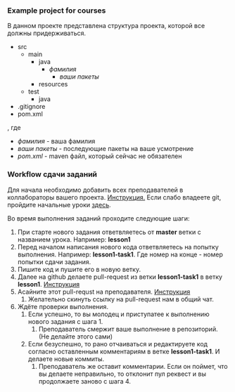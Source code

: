 ### Example project for courses

В данном проекте представлена структура проекта, которой все должны придерживаться.

* src
	* main
		* java
			* *фамилия*
				* *ваши пакеты*
		* resources
	* test
		* java
* .gitignore
* pom.xml

, где 
* *фамилия* - ваша фамилия
* *ваши пакеты* - последующие пакеты на ваше усмотрение
* *pom.xml* - maven файл, который сейчас не обязателен


### Workflow сдачи заданий

Для начала необходимо добавить всех преподавателей в коллабораторы вашего проекта. [Инструкция.](https://help.github.jp/enterprise/2.11/user/articles/inviting-collaborators-to-a-personal-repository/ "Инструкция")
Если слабо владеете git, пройдите начальные уроки [здесь](https://learngitbranching.js.org/ "здесь").

Во время выполнения заданий проходите следующие шаги:
1. При старте нового задания ответвляетесь от **master** ветки с названием урока. Например: **lesson1**
2. Перед началом написания нового кода ответвляетесь на попытку выполнения. Например: **lesson1-task1**. Где номер на конце - номер попытки сдачи задания.
3. Пишите код и пушите его в новую ветку.
4. Далее на github делаете pull-request из ветки **lesson1-task1** в ветку **lesson1**. [Инструкция](https://help.github.com/en/desktop/contributing-to-projects/creating-a-pull-request "Инструкция")
5. Асайните этот pull-requst на преподавателя. [Инструкция](https://help.github.com/en/github/managing-your-work-on-github/assigning-issues-and-pull-requests-to-other-github-users "Инструкция") 
    1. Желательно скинуть ссылку на pull-request нам в общий чат.
6. Ждёте проверки выполнения.
    1. Если успешно, то вы молодец и приступатее к выполнению нового задания с шага 1. 
        1. Преподаватель смержит ваше выполнение в репозиторий. (Не делайте этого сами)
    2. Если безуспешно, то рано отчаиваться и редактируете код согласно оставленным комментариям в ветке **lesson1-task1**. И делаете новые коммиты. 
        1. Преподаватель же оставит комментарии. Если он поймет, что вы делаете неправильно, то отклонит пул реквест и вы продолжаете заново с шага 4.
